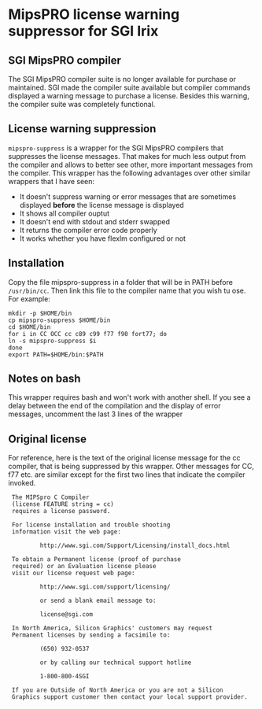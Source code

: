 # MipsPRO license warning suppressor for SGI Irix

## SGI MipsPRO compiler
The SGI MipsPRO compiler suite is no longer available for purchase or maintained. SGI made the compiler suite available but compiler commands displayed a warning message to purchase a license. Besides this warning, the compiler suite was completely functional.

## License warning suppression
`mipspro-suppress` is a wrapper for the SGI MipsPRO compilers that suppresses the license messages. That makes for much less output from the compiler and allows to better see other, more important messages from the compiler.
This wrapper has the following advantages over other similar wrappers that I have seen:
- It doesn't suppress warning or error messages that are sometimes displayed **before** the license message is displayed
- It shows all compiler ouptut
- It doesn't end with stdout and stderr swapped
- It returns the compiler error code properly
- It works whether you have flexlm configured or not

## Installation
Copy the file mipspro-suppress in a folder that will be in PATH before `/usr/bin/cc`. Then link this file to the compiler name that you wish tu ose. For example:

```
mkdir -p $HOME/bin
cp mipspro-suppress $HOME/bin
cd $HOME/bin
for i in CC OCC cc c89 c99 f77 f90 fort77; do
ln -s mipspro-suppress $i
done
export PATH=$HOME/bin:$PATH
``` 
 
 ## Notes on bash
 This wrapper requires bash and won't work with another shell. If you see a delay between the end of the compilation and the display of error messages, uncomment the last 3 lines of the wrapper  

 ## Original license
For reference, here is the text of the original license message for the cc compiler, that is being suppressed by this wrapper. Other messages for CC, f77 etc. are similar except for the first two lines that indicate the compiler invoked.

```
 The MIPSpro C Compiler 
 (license FEATURE string = cc) 
 requires a license password. 

 For license installation and trouble shooting 
 information visit the web page: 

         http://www.sgi.com/Support/Licensing/install_docs.html 

 To obtain a Permanent license (proof of purchase
 required) or an Evaluation license please
 visit our license request web page: 

         http://www.sgi.com/support/licensing/

         or send a blank email message to: 

         license@sgi.com 

 In North America, Silicon Graphics' customers may request 
 Permanent licenses by sending a facsimile to: 

         (650) 932-0537 

         or by calling our technical support hotline 

         1-800-800-4SGI 

 If you are Outside of North America or you are not a Silicon 
 Graphics support customer then contact your local support provider. 
```

